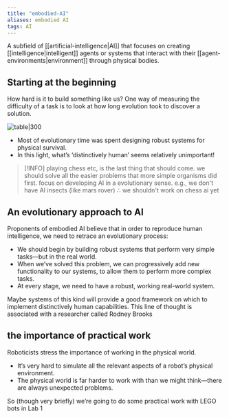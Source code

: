 ```yaml
---
title: "embodied-AI"
aliases: embodied AI
tags: AI
---
```


A subfield of [[artificial-intelligence|AI]] that focuses on creating [[intelligence|intelligent]] agents or systems that interact with their [[agent-environments|environment]] through physical bodies.

## Starting at the beginning 

How hard is it to build something like us? One way of measuring the difficulty of a task is to look at how long evolution took to discover a solution.

![table|300](https://i.imgur.com/Hdo6Xvs.png)

- Most of evolutionary time was spent designing robust systems for physical survival. 
- In this light, what’s ‘distinctively human’ seems relatively unimportant!

> [!INFO] playing chess etc, is the last thing that should come. we should solve all the easier problems that more simple organisms did first.
> focus on developing AI in a evolutionary sense.
> e.g., we don't have AI insects (like mars rover) ∴ we shouldn't work on chess ai yet

## An evolutionary approach to AI 
Proponents of embodied AI believe that in order to reproduce human intelligence, we need to retrace an evolutionary process: 

- We should begin by building robust systems that perform very simple tasks—but in the real world. 
- When we’ve solved this problem, we can progressively add new functionality to our systems, to allow them to perform more complex tasks. 
- At every stage, we need to have a robust, working real-world system. 

Maybe systems of this kind will provide a good framework on which to implement distinctively human capabilities. 
This line of thought is associated with a researcher called Rodney Brooks


## the importance of practical work

Roboticists stress the importance of working in the physical world. 
- It’s very hard to simulate all the relevant aspects of a robot’s physical environment. 
- The physical world is far harder to work with than we might think—there are always unexpected problems. 
 
So (though very briefly) we’re going to do some practical work with LEGO bots in Lab 1